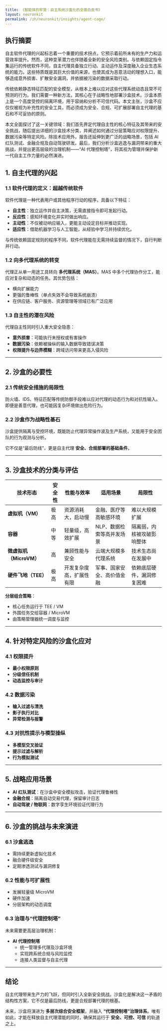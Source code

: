 ```yaml
---
title: 《智能体的牢笼：自主系统沙盒化的全面白皮书》
layout: neuronkit
permalink: /zh/neuronkit/insights/agent-cage/
---
```


## 执行摘要

自主软件代理的兴起标志着一个重要的技术拐点，它预示着前所未有的生产力和运营效率提升。然而，这种变革潜力也伴随着全新的安全风险类别。与依赖固定指令集运行的传统软件不同，自主代理具备独立行动、主动运作及深度融入企业生态系统的能力。这些特质既是其巨大价值的来源，也使其成为恶意活动的理想入口，能够造成意外损害、扩散安全漏洞，并依据被污染的数据采取行动。

传统依赖静态特征匹配的安全模型，从根本上难以应对这些代理系统动态且常不可预测的行为。我们需要一种新方法，其核心在于战略性地部署沙盒技术。沙盒本质上是一个高度受控的隔离环境，用于容纳和分析不可信代码。本文主张，沙盒不应仅仅被视为补充性的安全工具，而必须成为安全、合规、可扩展部署自主代理的基石和不可妥协的原则。

本文全面探讨了这一关键领域：我们首先界定代理自主性的核心特征及其带来的安全挑战，随后提出详细的沙盒技术分类，并阐述如何通过分层策略应对权限提升、数据污染等特定风险。除技术应用外，报告还延伸到更广泛的战略场景，包括 AI 红队测试、金融合规及自动驾驶研发。最后，我们分析沙盒逃逸与漏洞带来的重大挑战，并提出更高层级的治理机制——“AI 代理控制塔”，将其视为管理并保护新一代自主工作力量的必然演进。

## 1. 自主代理的兴起

### 1.1 软件代理的定义：超越传统软件

软件代理是一种代表用户或其他程序行动的程序，具备以下特征：

- **自主性**：独立运作并自主决策，无需直接指令即可发起行动。  
- **反应性**：感知环境变化并实时做出响应。  
- **主动性**：不仅被动响应输入，更能主动设定目标并推动实现。  
- **适应性**：借助机器学习与人工智能，从经验中学习并持续优化。  

与传统依赖固定规则的程序不同，软件代理能在无需持续监督的情况下，自行判断并行动。

### 1.2 向多代理系统的转变

代理正从单一用途工具转向 **多代理系统（MAS）**。MAS 中多个代理协作分工，能应对复杂和动态的任务。其优势包括：

- 横向扩展能力  
- 更强的鲁棒性（单点失效不会导致系统崩溃）  
- 在供应链、客户服务、资源管理等领域已有广泛应用  

### 1.3 自主性的潜在风险

代理自主性同时引入重大安全隐患：

- **意外损害**：可能执行未授权或有害操作  
- **数据污染**：依赖被操纵的输入数据导致错误决策  
- **权限提升与边界模糊**：跨域访问带来更高入侵风险  

---

## 2. 沙盒的必要性

### 2.1 传统安全措施的局限性

防火墙、IDS、特征匹配等传统防御手段难以应对代理的动态行为和对抗性输入。即便是善意代理，也可能因复杂环境做出危险行为。

### 2.2 沙盒作为战略性基石

沙盒提供隔离与受控环境，既能防止代理异常操作波及生产系统，又能用于安全团队的行为观测与分析。  

它不仅是“最后防线”，更是自主代理 **安全、合规部署的基础条件**。  

---

## 3. 沙盒技术的分类与评估

| 技术形态 | 安全性 | 性能与效率 | 适用场景 | 局限性 |
|----------|--------|------------|----------|--------|
| **虚拟机（VM）** | 极高 | 资源消耗大，启动慢 | 金融、医疗等高敏感环境 | 难以大规模扩展 |
| **容器** | 中等 | 轻量级，高效扩展 | NLP、数据检索等高并发场景 | 隔离弱，内核被攻破影响整体 |
| **微虚拟机（MicroVM）** | 高 | 兼顾性能与安全 | 云端大规模多代理系统 | 技术生态尚在发展中 |
| **硬件飞地（TEE）** | 极高 | 开发复杂度高，扩展性有限 | 军事、国家安全、高价值金融 | 依赖底层硬件，漏洞修复困难 |

**分层组合策略**：  

- 核心任务运行于 TEE / VM  
- 外围任务交给容器 / MicroVM  
- 由策略管理器统一调度与监控  

---

## 4. 针对特定风险的沙盒化应对

### 4.1 权限提升

- **最小权限原则**  
- **分级信任机制**  
- **动态监控与审计**  

### 4.2 数据污染

- **输入过滤与清洗**  
- **影子执行对比**  
- **异常检测与报警**  

### 4.3 对抗性提示与模型操纵

- **多模型交叉验证**  
- **提示过滤与解析**  
- **行为模拟测试**  

---

## 5. 战略应用场景

- **AI 红队测试**：在沙盒中安全模拟攻击，验证代理鲁棒性  
- **金融合规**：隔离自动交易代理，保留审计日志  
- **自动驾驶 / 物联网**：数字孪生环境验证代理行为  

---

## 6. 沙盒的挑战与未来演进

### 6.1 沙盒逃逸

- 需持续更新虚拟化技术  
- 融合硬件级安全  
- 定期渗透测试与漏洞修复  

### 6.2 性能与可扩展性

- 发展轻量级 MicroVM  
- 硬件加速  
- 分层架构的动态调度  

### 6.3 治理与“代理控制塔”

未来需要更高层治理机制：  

- **AI 代理控制塔**  
  - 统一管理多代理及沙盒环境  
  - 实现跨系统合规与风险监控  
  - 连接人类监督与自主代理  

---

## 结论

自主代理带来生产力的飞跃，但同时引入全新安全挑战。沙盒化是解决这一矛盾的结构性方案，它不仅是最后防线，更是合规部署代理的根基。  

未来，沙盒将演进为 **多层次综合安全框架**，并融入 **“代理控制塔”治理体系**。唯有如此，才能在释放自主代理潜能的同时，确保其运行于 **安全、可控、可信** 的轨道之上。  
